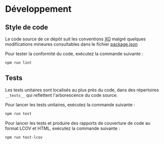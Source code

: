 # Développement

## Style de code

Le code source de ce dépôt suit les conventions [XO](https://github.com/xojs/xo) malgré quelques modifications mineures consultables dans le fichier [package.json](/package.json)

Pour tester la conformité du code, exécutez la commande suivante :

```bash
npm run lint
```

## Tests

Les tests unitaires sont localisés au plus près du code, dans des répertoires `__tests__` qui reflettent l'arborescence du code source.

Pour lancer les tests unitaires, exécutez la commande suivante :

```bash
npm run test
```

Pour lancer les tests et produire des rapports de couverture de code au format LCOV et HTML, exécutez la commande suivante :

```bash
npm run test-lcov
```
